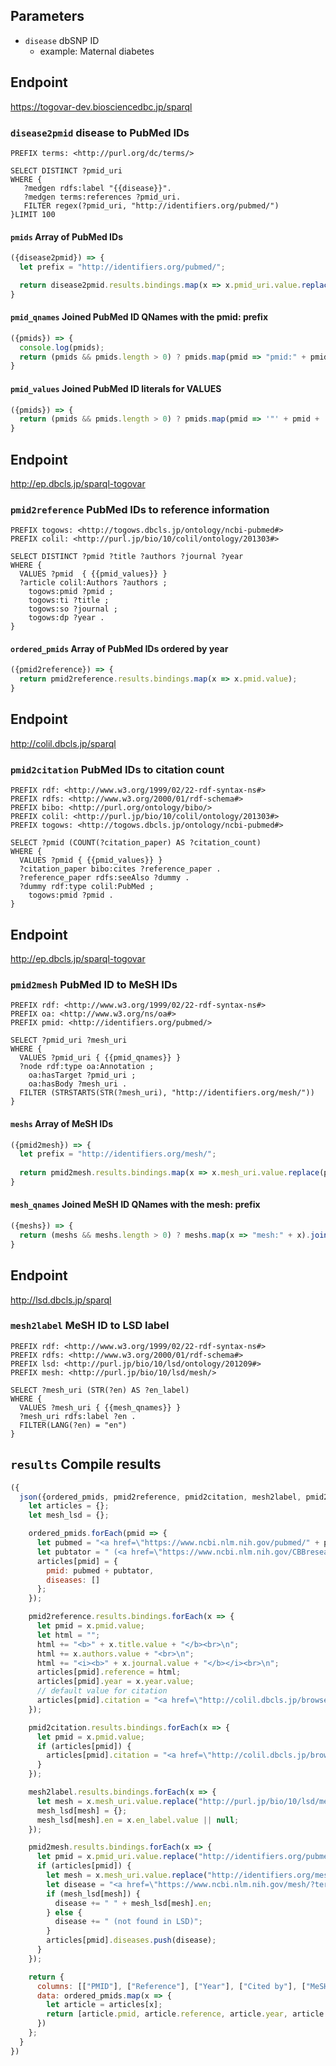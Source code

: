 ## Parameters

* `disease` dbSNP ID
  * example: Maternal diabetes
## Endpoint

https://togovar-dev.biosciencedbc.jp/sparql

### `disease2pmid` disease to PubMed IDs

```sparql
PREFIX terms: <http://purl.org/dc/terms/>

SELECT DISTINCT ?pmid_uri
WHERE {
   ?medgen rdfs:label "{{disease}}".
   ?medgen terms:references ?pmid_uri.  
   FILTER regex(?pmid_uri, "http://identifiers.org/pubmed/")
}LIMIT 100
```

#### `pmids` Array of PubMed IDs

```javascript
({disease2pmid}) => {
  let prefix = "http://identifiers.org/pubmed/";

  return disease2pmid.results.bindings.map(x => x.pmid_uri.value.replace(prefix, ""));
}
```

#### `pmid_qnames` Joined PubMed ID QNames with the pmid: prefix

```javascript
({pmids}) => {
  console.log(pmids);
  return (pmids && pmids.length > 0) ? pmids.map(pmid => "pmid:" + pmid).join(" ") : '""';
}
```

#### `pmid_values` Joined PubMed ID literals for VALUES

```javascript
({pmids}) => {
  return (pmids && pmids.length > 0) ? pmids.map(pmid => '"' + pmid + '"').join(" ") : '""';
}
```
## Endpoint

http://ep.dbcls.jp/sparql-togovar

### `pmid2reference` PubMed IDs to reference information

```sparql
PREFIX togows: <http://togows.dbcls.jp/ontology/ncbi-pubmed#>
PREFIX colil: <http://purl.jp/bio/10/colil/ontology/201303#>

SELECT DISTINCT ?pmid ?title ?authors ?journal ?year
WHERE {
  VALUES ?pmid  { {{pmid_values}} }
  ?article colil:Authors ?authors ;
    togows:pmid ?pmid ;
    togows:ti ?title ;
    togows:so ?journal ;
    togows:dp ?year .
}
```

#### `ordered_pmids` Array of PubMed IDs ordered by year

```javascript
({pmid2reference}) => {
  return pmid2reference.results.bindings.map(x => x.pmid.value);
}
```

## Endpoint

http://colil.dbcls.jp/sparql

### `pmid2citation` PubMed IDs to citation count

```sparql
PREFIX rdf: <http://www.w3.org/1999/02/22-rdf-syntax-ns#>
PREFIX rdfs: <http://www.w3.org/2000/01/rdf-schema#>
PREFIX bibo: <http://purl.org/ontology/bibo/>
PREFIX colil: <http://purl.jp/bio/10/colil/ontology/201303#>
PREFIX togows: <http://togows.dbcls.jp/ontology/ncbi-pubmed#>

SELECT ?pmid (COUNT(?citation_paper) AS ?citation_count)
WHERE {
  VALUES ?pmid { {{pmid_values}} }
  ?citation_paper bibo:cites ?reference_paper .
  ?reference_paper rdfs:seeAlso ?dummy .
  ?dummy rdf:type colil:PubMed ;
    togows:pmid ?pmid .
}
```

## Endpoint

http://ep.dbcls.jp/sparql-togovar

### `pmid2mesh` PubMed ID to MeSH IDs

```sparql
PREFIX rdf: <http://www.w3.org/1999/02/22-rdf-syntax-ns#>
PREFIX oa: <http://www.w3.org/ns/oa#>
PREFIX pmid: <http://identifiers.org/pubmed/>

SELECT ?pmid_uri ?mesh_uri
WHERE {
  VALUES ?pmid_uri { {{pmid_qnames}} }
  ?node rdf:type oa:Annotation ;
    oa:hasTarget ?pmid_uri ;
    oa:hasBody ?mesh_uri .
  FILTER (STRSTARTS(STR(?mesh_uri), "http://identifiers.org/mesh/"))
}
```

#### `meshs` Array of MeSH IDs

```javascript
({pmid2mesh}) => {
  let prefix = "http://identifiers.org/mesh/";
  
  return pmid2mesh.results.bindings.map(x => x.mesh_uri.value.replace(prefix, ""));
}
```

#### `mesh_qnames` Joined MeSH ID QNames with the mesh: prefix

```javascript
({meshs}) => {
  return (meshs && meshs.length > 0) ? meshs.map(x => "mesh:" + x).join(" ") : '""';
}
```

## Endpoint

http://lsd.dbcls.jp/sparql

### `mesh2label` MeSH ID to LSD label

```sparql
PREFIX rdf: <http://www.w3.org/1999/02/22-rdf-syntax-ns#>
PREFIX rdfs: <http://www.w3.org/2000/01/rdf-schema#>
PREFIX lsd: <http://purl.jp/bio/10/lsd/ontology/201209#>
PREFIX mesh: <http://purl.jp/bio/10/lsd/mesh/>

SELECT ?mesh_uri (STR(?en) AS ?en_label)
WHERE {
  VALUES ?mesh_uri { {{mesh_qnames}} }
  ?mesh_uri rdfs:label ?en .
  FILTER(LANG(?en) = "en")
}
```

## `results` Compile results

```javascript
({
  json({ordered_pmids, pmid2reference, pmid2citation, mesh2label, pmid2mesh}) {
    let articles = {};
    let mesh_lsd = {};

    ordered_pmids.forEach(pmid => {
      let pubmed = "<a href=\"https://www.ncbi.nlm.nih.gov/pubmed/" + pmid + "\">" + pmid + "</a>";
      let pubtator = " (<a href=\"https://www.ncbi.nlm.nih.gov/CBBresearch/Lu/Demo/PubTator/curator_identifier.cgi?pmid=" + pmid + "&Gene_display=1&Disease_display=1&Mutation_display=1&Species_display=1&Chemical_display=1\">PubTator</a>)";
      articles[pmid] = {
        pmid: pubmed + pubtator,
        diseases: []
      };
    });

    pmid2reference.results.bindings.forEach(x => {
      let pmid = x.pmid.value;
      let html = "";
      html += "<b>" + x.title.value + "</b><br>\n";
      html += x.authors.value + "<br>\n";
      html += "<i><b>" + x.journal.value + "</b></i><br>\n";
      articles[pmid].reference = html;
      articles[pmid].year = x.year.value;
      // default value for citation
      articles[pmid].citation = "<a href=\"http://colil.dbcls.jp/browse/papers/" + pmid + "/\">" + 0 + "</a>";
    });

    pmid2citation.results.bindings.forEach(x => {
      let pmid = x.pmid.value;
      if (articles[pmid]) {
        articles[pmid].citation = "<a href=\"http://colil.dbcls.jp/browse/papers/" + pmid + "/\">" + x.citation_count.value + "</a>";      
      }
    });

    mesh2label.results.bindings.forEach(x => {
      let mesh = x.mesh_uri.value.replace("http://purl.jp/bio/10/lsd/mesh/", "");
      mesh_lsd[mesh] = {};
      mesh_lsd[mesh].en = x.en_label.value || null;
    });

    pmid2mesh.results.bindings.forEach(x => {
      let pmid = x.pmid_uri.value.replace("http://identifiers.org/pubmed/", "");
      if (articles[pmid]) {
        let mesh = x.mesh_uri.value.replace("http://identifiers.org/mesh/", "");
        let disease = "<a href=\"https://www.ncbi.nlm.nih.gov/mesh/?term=" + mesh + "\">" + mesh + "</a>";
        if (mesh_lsd[mesh]) {
          disease += " " + mesh_lsd[mesh].en;
        } else {
          disease += " (not found in LSD)";
        }
        articles[pmid].diseases.push(disease);      
      }
    });

    return {
      columns: [["PMID"], ["Reference"], ["Year"], ["Cited by"], ["MeSH"]],
      data: ordered_pmids.map(x => {
        let article = articles[x];
        return [article.pmid, article.reference, article.year, article.citation, article.diseases]
      })
    };
  }
})
```
